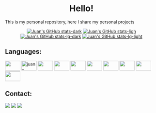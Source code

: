 <h1 style="text-align: center; font-weight: bold">Hello!</h1>

<p>This is my personal repository, here I share my personal projects</p>

<!-- Vizualização de dados e linguagens utilizadas no GitHub -->

<div style="text-align: center; display: inline">

  [![Juan's GitHub stats-dark](https://github-readme-stats.vercel.app/api?username=Jixatos&show_icons=true&theme=dark#gh-dark-mode-only&include_all_commits=true&count_private=true#gh-dark-mode-only)](https://github-readme-stats.vercel.app/api?username=Jixatos&show_icons=true&theme=dark#gh-dark-mode-only&include_all_commits=true&count_private=true#gh-dark-mode-only)
  [![Juan's GitHub stats-ligh](https://github-readme-stats.vercel.app/api?username=Jixatos&show_icons=true&theme=swift#gh-dark-mode-only&include_all_commits=true&count_private=true#gh-light-mode-only)](https://github-readme-stats.vercel.app/api?username=Jixatos&show_icons=true&theme=swift#gh-dark-mode-only&include_all_commits=true&count_private=true#gh-light-mode-only)
  [![Juan's GitHub stats-lg-dark](https://github-readme-stats.vercel.app/api/top-langs/?username=Jixatos&layout=compact&langs_count=7&theme=dark#gh-dark-mode-only)](https://github-readme-stats.vercel.app/api/top-langs/?username=Jixatos&layout=compact&langs_count=7&theme=dark#gh-dark-mode-only)
  [![Juan's GitHub stats-lg-light](https://github-readme-stats.vercel.app/api/top-langs/?username=Jixatos&layout=compact&langs_count=7&theme=swift#gh-light-mode-only)](https://github-readme-stats.vercel.app/api/top-langs/?username=Jixatos&layout=compact&langs_count=7&theme=swift#gh-light-mode-only)
</div>

<h2 style="font-weight: bold">Languages:</h2>
<div style="display: inline">
  <img alt="" height="32" width="50" src="https://cdn.simpleicons.org/git/black/white">
  <img alt="juan-python" height="32" width="50" src="https://cdn.simpleicons.org/python/black/white"/>
  <img alt="" height="32" width="50" src="https://cdn.simpleicons.org/pandas/black/white">
  <img alt="" height="32" width="50" src="https://cdn.simpleicons.org/oracle/black/white">
  <img alt="" height="32" width="50" src="https://cdn.simpleicons.org/html5/black/white">
  <img alt="" height="32" width="50" src="https://cdn.simpleicons.org/css3/black/white">
  <img alt="" height="32" width="50" src="https://cdn.simpleicons.org/javascript/black/white">
  <img alt="" height="32" width="50" src="https://cdn.simpleicons.org/react/black/white">
  <img alt="" height="32" width="50" src="https://cdn.simpleicons.org/next.js/black/white">
  <img alt="" height="32" width="50" src="https://cdn.simpleicons.org/tailwindcss/black/white">
</div>

<h2 style="font-weight: bold">Contact:</h2>
<div style="display: inline">
  <img href="mailto:j1108gody@outlook.com" src="https://img.shields.io/badge/Outlook-0078D4?style=for-the-badge&logo=microsoft-outlook&logoColor=white">
  <img href="https://www.linkedin.com/in/juan-godoy-316240261/" src="https://img.shields.io/badge/LinkedIn-0077B5?style=for-the-badge&logo=linkedin&logoColor=white">
  <img href="https://api.whatsapp.com/send?phone=5511976389402&text=Ol%C3%A1%2C%20vim%20pelo%20seu%20GitHub." src="https://img.shields.io/badge/WhatsApp-25D366?style=for-the-badge&logo=whatsapp&logoColor=white">
</div>
